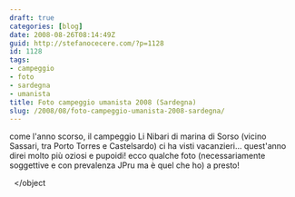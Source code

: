 ```yaml
---
draft: true
categories: [blog]
date: 2008-08-26T08:14:49Z
guid: http://stefanocecere.com/?p=1128
id: 1128
tags:
- campeggio
- foto
- sardegna
- umanista
title: Foto campeggio umanista 2008 (Sardegna)
slug: /2008/08/foto-campeggio-umanista-2008-sardegna/
---
```


come l'anno scorso, il campeggio Li Nibari di marina di Sorso (vicino Sassari, tra Porto Torres e Castelsardo) ci ha visti vacanzieri… quest'anno direi molto più oziosi e pupoidi! ecco qualche foto (necessariamente soggettive e con prevalenza JPru ma è quel che ho) a presto!

  </object

 